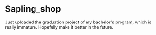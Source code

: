 # Sapling_shop

Just uploaded the graduation project of my bachelor's program, which is really immature. Hopefully make it better in the future.
